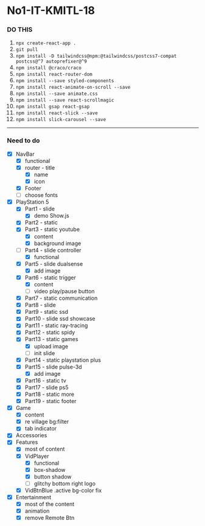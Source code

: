 # No1-IT-KMITL-18

### DO THIS

1. `npx create-react-app .` 
2. `git pull`
3. `npm install -D tailwindcss@npm:@tailwindcss/postcss7-compat postcss@^7 autoprefixer@^9`
4. `npm install @craco/craco`
5. `npm install react-router-dom`
6. `npm install --save styled-components`
7. `npm install react-animate-on-scroll --save`
8. `npm install --save animate.css`
9. `npm install --save react-scrollmagic`
10. `npm install gsap react-gsap`
11. `npm install react-slick --save`
12. `npm install slick-carousel --save`

---
### Need to do
- [x] NavBar
    - [x] functional
    - [x] router - title
        - [x] name
        - [x] icon
    - [x] Footer
    - [ ] choose fonts
- [x] PlayStation 5
    - [x] Part1 - slide
        - [x] demo Show.js
    - [x] Part2 - static
    - [x] Part3 - static youtube
        - [x] content
        - [x] background image
    - [ ] Part4 - slide controller
        - [x] functional
    - [x] Part5 - slide dualsense
        - [x] add image
    - [x] Part6 - static trigger
        - [x] content
        - [ ] video play/pause button
    - [x] Part7 - static communication
    - [x] Part8 - slide
    - [x] Part9 - static ssd
    - [x] Part10 - slide ssd showcase
    - [x] Part11 - static ray-tracing
    - [x] Part12 - static spidy
    - [x] Part13 - static games
        - [x] upload image
        - [ ] init slide
    - [x] Part14 - static playstation plus
    - [x] Part15 - slide pulse-3d
        - [x] add image
    - [x] Part16 - static tv
    - [x] Part17 - slide ps5
    - [x] Part18 - static more
    - [x] Part19 - static footer
- [x] Game
    - [x] content
    - [x] re village bg:filter
    - [x] tab indicator
- [x] Accessories
- [x] Features
    - [x] most of content
    - [x] VidPlayer
        - [x] functional
        - [x] box-shadow
        - [x] button shadow
        - [ ] glitchy bottom right logo
    - [x] VidBtnBlue .active bg-color fix
- [x] Entertainment
    - [x] most of the content
    - [x] animation
    - [x] remove Remote Btn
